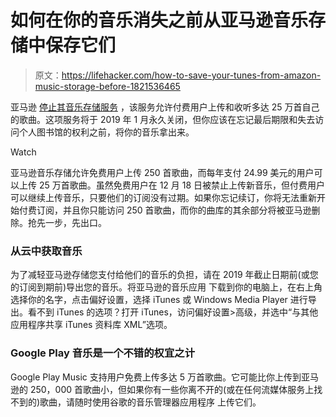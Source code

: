 # 如何在你的音乐消失之前从亚马逊音乐存储中保存它们

> 原文：<https://lifehacker.com/how-to-save-your-tunes-from-amazon-music-storage-before-1821536465>

亚马逊 [停止其音乐存储服务](https://www.amazon.com/gp/help/customer/display.html?asc_campaign=InlineText&asc_refurl=https://lifehacker.com/how-to-save-your-tunes-from-amazon-music-storage-before-1821536465&asc_source=&nodeId=201379330&tag=kinjalifehackerlink-20) ，该服务允许付费用户上传和收听多达 25 万首自己的歌曲。这项服务将于 2019 年 1 月永久关闭，但你应该在忘记最后期限和失去访问个人图书馆的权利之前，将你的音乐拿出来。

Watch

亚马逊音乐存储允许免费用户上传 250 首歌曲，而每年支付 24.99 美元的用户可以上传 25 万首歌曲。虽然免费用户在 12 月 18 日被禁止上传新音乐，但付费用户可以继续上传音乐，只要他们的订阅没有过期。如果你忘记续订，你将无法重新开始付费订阅，并且你只能访问 250 首歌曲，而你的曲库的其余部分将被亚马逊删除。抢先一步，先出口。

### **从云中获取音乐**

为了减轻亚马逊存储您支付给他们的音乐的负担，请在 2019 年截止日期前(或您的订阅到期前)导出您的音乐。将亚马逊的音乐应用 下载到你的电脑上，在右上角选择你的名字，点击偏好设置，选择 iTunes 或 Windows Media Player 进行导出。看不到 iTunes 的选项？打开 iTunes，访问偏好设置>高级，并选中“与其他应用程序共享 iTunes 资料库 XML”选项。

### **Google Play 音乐是一个不错的权宜之计**

Google Play Music 支持用户免费上传多达 5 万首歌曲。它可能比你上传到亚马逊的 250，000 首歌曲小，但如果你有一些你离不开的(或在任何流媒体服务上找不到的)歌曲，请随时使用谷歌的音乐管理器应用程序 上传它们。